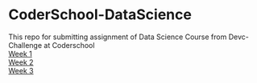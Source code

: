 # CoderSchool-DataScience
This repo for submitting assignment of Data Science Course from Devc-Challenge at Coderschool
<br/>
[Week 1](https://github.com/lamducanhndgv/CoderSchool-DataScience/tree/master/Week_1)
<br/>
[Week 2](https://github.com/lamducanhndgv/CoderSchool-DataScience/tree/master/Week_2)
<br/>
[Week 3](https://github.com/lamducanhndgv/CoderSchool-DataScience/tree/master/Week_3)
